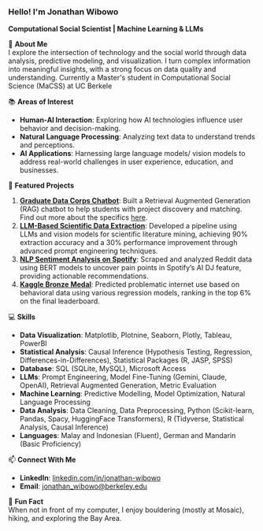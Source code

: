 ### **Hello! I'm Jonathan Wibowo**

**Computational Social Scientist | Machine Learning & LLMs**

🌟 **About Me**  
I explore the intersection of technology and the social world through data analysis, predictive modeling, and visualization. I turn complex information into meaningful insights, with a strong focus on data quality and understanding. Currently a Master's student in Computational Social Science (MaCSS) at UC Berkele

📚 **Areas of Interest**

- **Human-AI Interaction**: Exploring how AI technologies influence user behavior and decision-making.
- **Natural Language Processing**: Analyzing text data to understand trends and perceptions.
- **AI Applications**: Harnessing large language models/ vision models to address real-world challenges in user experience, education, and businesses.

📂 **Featured Projects**

1. **[Graduate Data Corps Chatbot](https://huggingface.co/spaces/jonwibowo/GDC_Chatbot)**: Built a Retrieval Augmented Generation (RAG) chatbot to help students with project discovery and matching. Find out more about the specifics [here](https://github.com/jonwibowo/GDC-Chatbot/tree/main). 
2. **[LLM-Based Scientific Data Extraction](#)**: Developed a pipeline using LLMs and vision models for scientific literature mining, achieving 90% extraction accuracy and a 30% performance improvement through advanced prompt engineering techniques.
3. **[NLP Sentiment Analysis on Spotify](#)**: Scraped and analyzed Reddit data using BERT models to uncover pain points in Spotify’s AI DJ feature, providing actionable recommendations.
4. **[Kaggle Bronze Medal](#)**: Predicted problematic internet use based on behavioral data using various regression models, ranking in the top 6% on the final leaderboard.

💻 **Skills**

-	**Data Visualization**: Matplotlib, Plotnine, Seaborn, Plotly, Tableau, PowerBI
-	**Statistical Analysis**: Causal Inference (Hypothesis Testing, Regression, Differences-in-Differences), Statistical Packages (R, JASP, SPSS)
-	**Database**: SQL (SQLite, MySQL), Microsoft Access
-	**LLMs**: Prompt Engineering, Model Fine-Tuning (Gemini, Claude, OpenAI), Retrieval Augmented Generation, Metric Evaluation
-	**Machine Learning**: Predictive Modelling, Model Optimization, Natural Language Processing
-	**Data Analysis**: Data Cleaning, Data Preprocessing, Python (Scikit-learn, Pandas, Spacy, HuggingFace Transformers), R (Tidyverse, Statistical Analysis, Causal Inference)
-	**Languages**: Malay and Indonesian (Fluent), German and Mandarin (Basic Proficiency)

📫 **Connect With Me**

- **LinkedIn**: [linkedin.com/in/jonathan-wibowo](https://www.linkedin.com/in/jonathanwibowo1)
- **Email**: jonathan_wibowo@berkeley.edu

🌟 **Fun Fact**  
When not in front of my computer, I enjoy bouldering (mostly at Mosaic), hiking, and exploring the Bay Area.
